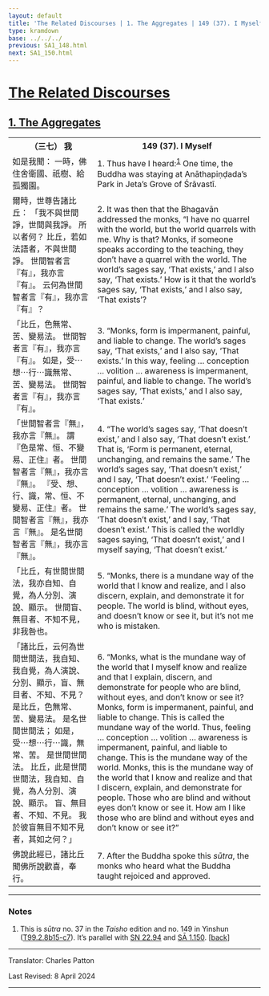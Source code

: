 ```yaml
---
layout: default
title: 'The Related Discourses | 1. The Aggregates | 149 (37). I Myself'
type: kramdown
base: ../../../
previous: SA1_148.html
next: SA1_150.html
---
```


<h1><a href='../index.html'>The Related Discourses</a></h1>
<h2><a href='index.html'>1. The Aggregates</a></h2>

<table class="trans">
  <th class='ch'>（三七） 我</th>
  <th class='en'>149 (37). I Myself</th>
  <tr>
    <td class="ch" title='t99.2.8b15'>如是我聞： 一時，佛住舍衛國、祇樹、給孤獨園。</td>
    <td id='p1'>1. Thus have I heard:<sup id="ref1"><a href="#n1">1</a></sup> One time, the Buddha was staying at Anāthapiṇḍada’s Park in Jeta’s Grove of Śrāvastī.</td>
  </tr>
  <tr>
    <td class="ch" title='t99.2.8b16'>爾時，世尊告諸比丘： 「我不與世間諍，世間與我諍。 所以者何？ 比丘，若如法語者，不與世間諍。 世間智者言『有』，我亦言『有』。 云何為世間智者言『有』，我亦言『有』？</td>
    <td id='p2'>2. It was then that the Bhagavān addressed the monks, “I have no quarrel with the world, but the world quarrels with me. Why is that? Monks, if someone speaks according to the teaching, they don’t have a quarrel with the world. The world’s sages say, ‘That exists,’ and I also say, ‘That exists.’ How is it that the world’s sages say, ‘That exists,’ and I also say, ‘That exists’?</td>
  </tr>
  <tr>
    <td class="ch" title='t99.2.8b19'>「比丘，色無常、苦、變易法。 世間智者言『有』，我亦言『有』。 如是，受⋯想⋯行⋯識無常、苦、變易法。 世間智者言『有』，我亦言『有』。</td>
    <td id='p3'>3. “Monks, form is impermanent, painful, and liable to change. The world’s sages say, ‘That exists,’ and I also say, ‘That exists.’ In this way, feeling … conception … volition … awareness is impermanent, painful, and liable to change. The world’s sages say, ‘That exists,’ and I also say, ‘That exists.’</td>
  </tr>
  <tr>
    <td class="ch" title='t99.2.8b22'>「世間智者言『無』，我亦言『無』。 謂『色是常、恒、不變易、正住』者。 世間智者言『無』，我亦言『無』。 『受、想、行、識，常、恒、不變易、正住』者。 世間智者言『無』，我亦言『無』。 是名世間智者言『無』，我亦言『無』。</td>
    <td id='p4'>4. “The world’s sages say, ‘That doesn’t exist,’ and I also say, ‘That doesn’t exist.’ That is, ‘Form is permanent, eternal, unchanging, and remains the same.’ The world’s sages say, ‘That doesn’t exist,’ and I say, ‘That doesn’t exist.’ ‘Feeling … conception … volition … awareness is permanent, eternal, unchanging, and remains the same.’ The world’s sages say, ‘That doesn’t exist,’ and I say, ‘That doesn’t exist.’ This is called the worldly sages saying, ‘That doesn’t exist,’ and I myself saying, ‘That doesn’t exist.’</td>
  </tr>
  <tr>
    <td class="ch" title='t99.2.8b26'>「比丘，有世間世間法，我亦自知、自覺，為人分別、演說、顯示。 世間盲、無目者、不知不見，非我咎也。</td>
    <td id='p5'>5. “Monks, there is a mundane way of the world that I know and realize, and I also discern, explain, and demonstrate it for people. The world is blind, without eyes, and doesn’t know or see it, but it’s not me who is mistaken.</td>
  </tr>
  <tr>
    <td class="ch" title='t99.2.8b29'>「諸比丘，云何為世間世間法，我自知、我自覺，為人演說、分別、顯示，盲、無目者、不知、不見？ 是比丘，色無常、苦、變易法。 是名世間世間法； 如是，受⋯想⋯行⋯識，無常、苦。 是世間世間法。 比丘，此是世間世間法，我自知、自覺，為人分別、演說、顯示。 盲、無目者、不知、不見。 我於彼盲無目不知不見者，其如之何？」</td>
    <td id='p6'>6. “Monks, what is the mundane way of the world that I myself know and realize and that I explain, discern, and demonstrate for people who are blind, without eyes, and don’t know or see it? Monks, form is impermanent, painful, and liable to change. This is called the mundane way of the world. Thus, feeling … conception … volition … awareness is impermanent, painful, and liable to change. This is the mundane way of the world. Monks, this is the mundane way of the world that I know and realize and that I discern, explain, and demonstrate for people. Those who are blind and without eyes don’t know or see it. How am I like those who are blind and without eyes and don’t know or see it?”</td>
  </tr>
  <tr>
    <td class="ch" title='t99.2.8c6'>佛說此經已，諸比丘聞佛所說歡喜，奉行。</td>
    <td id='p7'>7. After the Buddha spoke this <em>sūtra</em>, the monks who heard what the Buddha taught rejoiced and approved.</td>
  </tr>
</table>

<hr/>

<h3 id="notes">Notes</h3>

<ol>
<li id="n1">This is <em>sūtra</em> no. 37 in the <cite>Taisho</cite> edition and no. 149 in Yinshun (<a href="https://cbetaonline.dila.edu.tw/zh/T02n0099_p0008b15" target="_blank">T99.2.8b15-c7</a>). It’s parallel with <a href="https://suttacentral.net/sn22.94" target="_blank">SN 22.94</a> and <a href="SA1_150.html" target="_blank">SĀ 1.150</a>. [<a href="#ref1">back</a>]</li>
</ol>
<hr/>

<p class="translator">Translator: Charles Patton</p>
<p class='revised'>Last Revised: 8 April 2024</p>

<hr/>